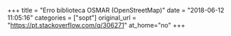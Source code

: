 +++
title = "Erro biblioteca OSMAR (OpenStreetMap)"
date = "2018-06-12 11:05:16"
categories = ["sopt"]
original_url = "https://pt.stackoverflow.com/q/306271"
at_home="no"
+++

